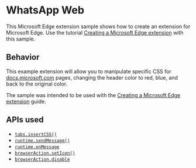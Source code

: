 # WhatsApp Web

This Microsoft Edge extension sample shows how to create an extension for Microsoft Edge.  Use the tutorial [Creating a Microsoft Edge extension](https://docs.microsoft.com/microsoft-edge/extensions/guides/creating-an-extension) with this sample. 

## Behavior 

This example extension will allow you to manipulate specific CSS for [docs.microsoft.com](https://docs.microsoft.com) pages, changing the header color to red, blue, and back to the original color. 

The sample was intended to be used with the [Creating a Microsoft Edge extension](https://docs.microsoft.com/microsoft-edge/extensions/guides/creating-an-extension) guide. 

## APIs used
* [`tabs.insertCSS()`](https://developer.mozilla.org/Add-ons/WebExtensions/API/tabs/insertCSS)
* [`runtime.sendMessage()`](https://developer.mozilla.org/Add-ons/WebExtensions/API/runtime/sendMessage)
* [`runtime.onMessage`](https://developer.mozilla.org/Add-ons/WebExtensions/API/runtime/onmessage)
* [`browserAction.setIcon()`](https://developer.mozilla.org/Add-ons/WebExtensions/API/browserAction/setIcon)
* [`browserAction.disable`](https://developer.mozilla.org/Add-ons/WebExtensions/API/browserAction/disable)